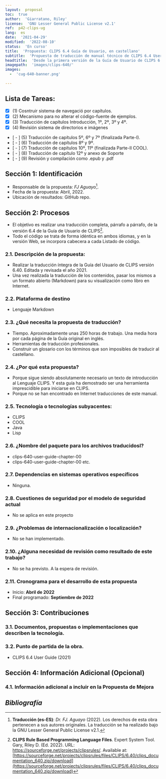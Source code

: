 ```yaml
---
layout:  proposal
toc:  true
author:  'Giarratano, Riley'
license:  'GNU Lesser General Public License v2.1'
ref:  p42-clips-ug
lang:  es
date:  '2021-04-29'
modified:  '2022-08-10'
status:  'En curso'
title:  'Propuesta: CLIPS 6.4 Guía de Usuario, en castellano'
subtitle:  'Propuesta de traducción de manual técnico de CLIPS 6.4 User`s Guide, versión de 2021'
headtitle:  'Desde la primera versión de la Guía de Usuario de CLIPS 6.20, de Marzo de 2002, este manual técnico ha sido una pieza imprescindible para iniciarse en la programación no-imperativa guiada por hechos y acciones. Ha sido revisada progresivamente en cada lanzamiento de CLIPS. La última versión de esta Guía ha sido revisada por el Dr. Giarratano J.C. y Editada por Gary Riley en Abril de 2021. Y ahora incluye los últimos avances introducidos en la versión 6.40 de CLIPS.'
imagepath:  'images/clips-640/'
images:
  -  'cug-640-banner.png'
  
---
```


##  Lista de Tareas:
- [x]  \(1) Cosntruir sistema de navegació por capítulos.
- [x]  \(2) Mecanismo para no alterar el código-fuente de ejemplos.
- [x]  \(3) Traducción de capítulos Introducción, 1º, 2º, 3º y 4º.
- [x]  \(4) Revisión sistema de directorios e imágenes
- [ - ]  \(5) Traducción de capítulos 5º, 6º y 7º (finalizada Parte-I).
- [ - ]  \(6) Traducción de capítulos 8º y 9º.
- [ - ]  \(7) Traducción de capítulos 10º, 11º (finalizada Parte-II COOL).
- [ - ]  \(8) Traducción de capítulo 12º y anexo de Soporte
- [ - ]  \(9) Revisión y compilación como .epub y .pdf


  

##   Sección 1: Identificación
-  Responsable de la propuesta: _FJ Aguayo_[^traductor].
-  Fecha de la propuesta: Abril, 2022.
-  Ubicación de resultados: GitHub repo.

##   Sección 2: Procesos
-  El objetivo es realizar una traducción completa, párrafo a párrafo, de la versión 6.4 de la Guía de Usuario de CLIPS[^1].
-  Todo el código se trata de forma idéntica en ambos idiomas, y en la versión Web, se incorpora cabecera a cada Listado de código.

###  2.1. Descripción de la propuesta:

-  Realizar la traducción íntegra de la Guía del Usuario de CLIPS versión 6.40. Editada y revisada el año 2021.
-  Una vez realizada la traducción de los contenidos, pasar los mismos a un formato abierto (Markdown) para su visualización como libro en Internet.

###  2.2. Plataforma de destino
-  Lenguaje Markdown
  
  




###  2.3. ¿Qué necesita la propuesta de traducción?
-  Tiempo. Aproximadamente unas 250 horas de trabajo. Una media hora por cada página de la Guía original en inglés.
-  Herramientas de traducción profesionales.
-  Construir un glosario con los términos que son imposibles de traducir al castellano.


###  2.4. ¿Por qué esta propuesta?
-  Porque sigue siendo absolutamente necesario un texto de introducción al Lenguaje CLIPS. Y esta guía ha demostrado ser una herramienta imprescidible para iniciarse en CLIPS.
-  Porque no se han encontrado en Internet traducciones de este manual.






###  2.5. Tecnología o tecnologías subyacentes:
-  CLIPS
-  COOL
-  Java
-  Lisp








###  2.6. ¿Nombre del paquete para los archivos traducidosI?
-    clips-640-user-guide-chapter-00
-    clips-640-user-guide-chapter-00
etc.












###  2.7. Dependencias en sistemas operativos específicos
-  Ninguna.












###  2.8. Cuestiones de seguridad por el modelo de seguridad actual
-  No se aplica en este proyecto














###  2.9. ¿Problemas de internacionalización o localización?
-  No se han implementado.















###  2.10. ¿Alguna necesidad de revisión como resultado de este trabajo?
-  No se ha previsto. A la espera de revisión.
















###  2.11. Cronograma para el desarrollo de esta propuesta
-   Inicio: **Abril de 2022**
-   Final programado: **Septiembre de 2022**
















##   Sección 3: Contribuciones




###  3.1. Documentos, propuestas o implementaciones que describen la tecnología.















###  3.2. Punto de partida de la obra.
-   CLIPS 6.4 User Guide (2021) 



















##   Sección 4: Información Adicional (Opcional)












###  4.1. Información adicional a incluir en la Propuesta de Mejora
  
  


##  _Bibliografía_





[^1]: **CLIPS Rule Based Programming Language Files**. Expert System Tool. Gary, Riley D. (Ed. 2022). URL: https://sourceforge.net/projects/clipsrules/. Available at: [https://sourceforge.net/projects/clipsrules/files/CLIPS/6.40/clips_documentation_640.zip/download](https://sourceforge.net/projects/clipsrules/files/CLIPS/6.40/clips_documentation_640.zip/download)

[^traductor]: **Traducción (es-ES)**: _Dr. FJ. Aguayo_ (2022). Los derechos de esta obra pertenecen a sus autores originales. La traducción se ha realizado bajo la GNU Lesser General Public License v2.1.

